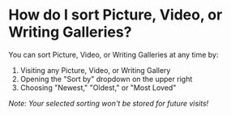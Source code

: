 # How do I sort Picture, Video, or Writing Galleries?

You can sort Picture, Video, or Writing Galleries at any time by:

1. Visiting any Picture, Video, or Writing Gallery
2. Opening the "Sort by" dropdown on the upper right
3. Choosing "Newest," "Oldest," or "Most Loved"

_Note: Your selected sorting won't be stored for future visits!_
